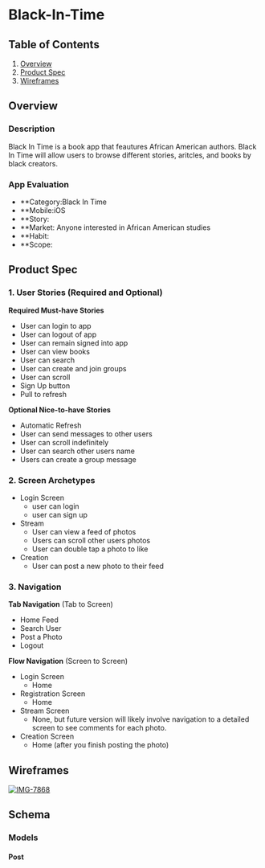 # Black-In-Time

## Table of Contents
1. [Overview](#Overview)
1. [Product Spec](#Product-Spec)
1. [Wireframes](#Wireframes)

## Overview
### Description
Black In Time is a book app that feautures African American authors. Black In Time will allow users to browse different stories, aritcles, and books by black creators. 

### App Evaluation
- **Category:Black In Time
- **Mobile:iOS
- **Story:
- **Market: Anyone interested in African American studies
- **Habit: 
- **Scope: 

## Product Spec

### 1. User Stories (Required and Optional)

**Required Must-have Stories**

* User can login to app
* User can logout of app
* User can remain signed into app
* User can view books
* User can search
* User can create and join groups
* User can scroll
* Sign Up button
* Pull to refresh

**Optional Nice-to-have Stories**

* Automatic Refresh 
* User can send messages to other users
* User can scroll indefinitely
* User can search other users name
* Users can create a group message

### 2. Screen Archetypes

* Login Screen
   * user can login
   * user can sign up
* Stream
  * User can view a feed of photos
  * Users can scroll other users photos
  * User can double tap a photo to like
* Creation
  * User can post a new photo to their feed

### 3. Navigation

**Tab Navigation** (Tab to Screen)

* Home Feed
* Search User
* Post a Photo
* Logout

**Flow Navigation** (Screen to Screen)

* Login Screen
  * Home
* Registration Screen
  * Home
* Stream Screen
  * None, but future version will likely involve navigation to a detailed screen to see comments for each photo.
* Creation Screen
  * Home (after you finish posting the photo)



## Wireframes

<a href="https://ibb.co/VqRZtCX"><img src="https://i.ibb.co/VqRZtCX/IMG-7868.jpg" alt="IMG-7868" border="0"></a>

## Schema

### Models

#### Post

